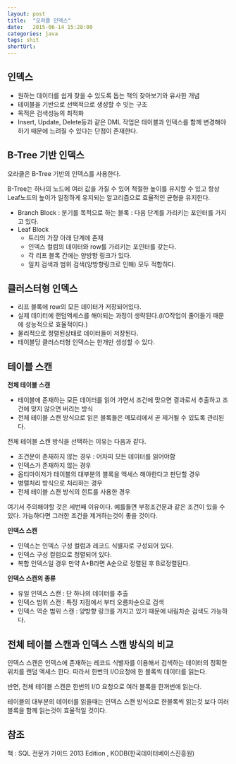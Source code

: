 ```yaml
---
layout: post
title:  "오라클 인덱스"
date:   2015-06-14 15:28:00
categories: java
tags: shit
shortUrl: 
---
```


인덱스
---------------- 

* 원하는 데이터를 쉽게 찾을 수 있도록 돕는 책의 찾아보기와 유사한 개념
* 테이블을 기반으로 선택적으로 생성할 수 잇는 구조
* 목적은 검색성능의 최적화
* Insert, Update, Delete등과 같은 DML 작업은 테이블과 인덱스를 함께 변경해야 하기 때문에 느려질 수 있다는 단점이 존재한다.


B-Tree 기반 인덱스
---------------- 

오라클은 B-Tree 기반의 인덱스를 사용한다.

B-Tree는 하나의 노드에 여러 값을 가질 수 있어 적절한 높이를 유지할 수 있고 항상 Leaf노드의 높이가 일정하게 유지되는 알고리즘으로 효율적인 균형을 유지한다.

* Branch Block : 분기를 목적으로 하는 블록 : 다음 단계를 가리키는 포인터를 가지고 있다.
* Leaf Block&nbsp;
	* 트리의 가장 아래 단계에 존재
	* 인덱스 컬럼의 데이터와 row를 가리키는 포인터를 갖는다.
	* 각 리프 블록 간에는 양방향 링크가 있다.
	* 일치 검색과 범위 검색(양방향링크로 인해) 모두 적합하다.

클러스터형 인덱스
---------------- 

* 리프 블록에 row의 모든 데이터가 저장되어있다.
* 실제 데이터에 랜덤액세스를 해야되는 과정이 생략된다.(I/O작업이 줄어들기 때문에 성능적으로 효율적이다.)
* 물리적으로 정렬된상태로 데이터들이 저장된다.
* 테이블당 클러스터형 인덱스는 한개만 생성할 수 있다.

테이블 스캔
---------------- 

__전체 테이블 스캔__

* 테이블에 존재하는 모든 데이터를 읽어 가면서 조건에 맞으면 결과로서 추출하고 조건에 맞지 않으면 버리는 방식
* 전체 테이블 스캔 방식으로 읽은 블록들은 메모리에서 곧 제거될 수 있도록 관리된다.

전체 테이블 스캔 방식을 선택하는 이유는 다음과 같다.

* 조건문이 존재하지 않는 경우 : 어차피 모든 데이터를 읽어야함
* 인덱스가 존재하지 않는 경우
* 옵티마이저가 테이블의 대부분의 블록을 액세스 해야한다고 판단할 경우
* 병렬처리 방식으로 처리하는 경우
* 전체 테이블 스캔 방식의 힌트를 사용한 경우

여기서 주의해야할 것은 세번째 이유이다. 예를들면 부정조건문과 같은 조건이 있을 수 있다.
가능하다면 그러한 조건을 제거하는것이 좋을 것이다.

__인덱스 스캔__

* 인덱스는 인덱스 구성 컬럼과 레코드 식별자로 구성되어 있다.
* 인덱스 구성 컬럼으로 정렬되어 있다.
* 복합 인덱스일 경우 만약 A+B라면 A순으로 정렬된 후 B로정렬된다.

__인덱스 스캔의 종류__

* 유일 인덱스 스캔 : 단 하나의 데이터를 추출
* 인덱스 범위 스캔 : 특정 지점에서 부터 오름차순으로 검색
* 인덱스 역순 범위 스캔 : 양방향 링크를 가지고 있기 때문에 내림차순 검색도 가능하다.

전체 테이블 스캔과 인덱스 스캔 방식의 비교
---------------- 

인덱스 스캔은 인덱스에 존재하는 레코드 식별자를 이용해서 검색하는 데이터의 정확한 위치를 랜덤 엑세스 한다. 따라서 한번의 I/O요청에 한 블록씩 데이터를 읽는다.

반면, 전체 테이블 스캔은 한번의 I/O 요청으로 여러 블록을 한꺼번에 읽는다.

테이블의 대부분의 데이터를 읽을때는 인덱스 스캔 방식으로 한블록씩 읽는것 보다 여러블록을 함께 읽는것이 효율적일 것이다.

참조
---------------- 
책 : SQL 전문가 가이드 2013 Edition , KODB(한국데이터베이스진흥원)